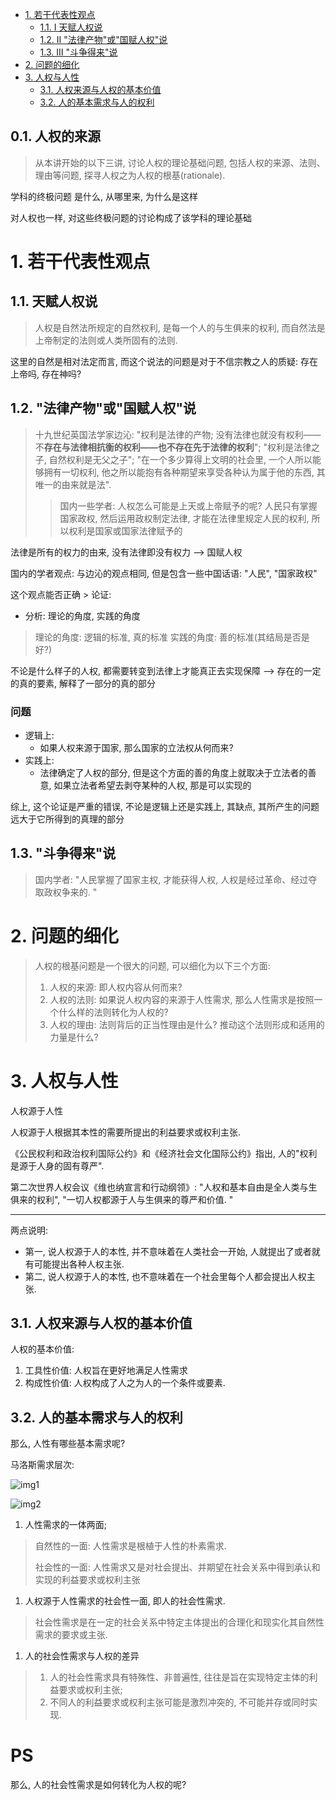 - [1. 若干代表性观点](#1-若干代表性观点)
  - [1.1. Ⅰ 天赋人权说](#11-ⅰ-天赋人权说)
  - [1.2. Ⅱ "法律产物"或"国赋人权"说](#12-ⅱ-法律产物或国赋人权说)
  - [1.3. Ⅲ "斗争得来"说](#13-ⅲ-斗争得来说)
- [2. 问题的细化](#2-问题的细化)
- [3. 人权与人性](#3-人权与人性)
  - [3.1. 人权来源与人权的基本价值](#31-人权来源与人权的基本价值)
  - [3.2. 人的基本需求与人的权利](#32-人的基本需求与人的权利)


## 0.1. 人权的来源

> 从本讲开始的以下三讲, 讨论人权的理论基础问题, 包括人权的来源、法则、理由等问题, 探寻人权之为人权的根基(rationale). 

学科的终极问题 是什么, 从哪里来, 为什么是这样

对人权也一样, 对这些终极问题的讨论构成了该学科的理论基础

# 1. 若干代表性观点

## 1.1. 天赋人权说

> 人权是自然法所规定的自然权利, 是每一个人的与生俱来的权利, 而自然法是上帝制定的法则或人类所固有的法则. 

这里的自然是相对法定而言, 而这个说法的问题是对于不信宗教之人的质疑: 存在上帝吗, 存在神吗?

## 1.2. "法律产物"或"国赋人权"说

> 十九世纪英国法学家边沁: "权利是法律的产物; 没有法律也就没有权利——不**存在与法律相抗衡的权利——也不存在先于法律的权利**"; "权利是法律之子, 自然权利是无父之子"; "在一个多少算得上文明的社会里, 一个人所以能够拥有一切权利, 他之所以能抱有各种期望来享受各种认为属于他的东西, 其唯一的由来就是法". 
> 
> > 国内一些学者: 人权怎么可能是上天或上帝赋予的呢? 人民只有掌握国家政权, 然后运用政权制定法律, 才能在法律里规定人民的权利, 所以权利是国家或国家法律赋予的

法律是所有的权力的由来, 没有法律即没有权力 --> 国赋人权

国内的学者观点: 与边沁的观点相同, 但是包含一些中国话语: "人民", "国家政权"

这个观点能否正确 > 论证:

- 分析: 理论的角度, 实践的角度

> 理论的角度: 逻辑的标准, 真的标准
> 实践的角度: 善的标准(其结局是否是好?)

不论是什么样子的人权, 都需要转变到法律上才能真正去实现保障 --> 存在的一定的真的要素, 解释了一部分的真的部分

### 问题

- 逻辑上:
  - 如果人权来源于国家, 那么国家的立法权从何而来?
- 实践上:
  - 法律确定了人权的部分, 但是这个方面的善的角度上就取决于立法者的善意, 如果立法者希望去剥夺某种的人权, 那是可以实现的

综上, 这个论证是严重的错误, 不论是逻辑上还是实践上, 其缺点, 其所产生的问题远大于它所得到的真理的部分

## 1.3. "斗争得来"说

> 国内学者: "人民掌握了国家主权, 才能获得人权, 人权是经过革命、经过夺取政权争来的. " 

# 2. 问题的细化

> 人权的根基问题是一个很大的问题, 可以细化为以下三个方面: 
> 1. 人权的来源: 即人权内容从何而来? 
> 2. 人权的法则: 如果说人权内容的来源于人性需求, 那么人性需求是按照一个什么样的法则转化为人权的? 
> 3. 人权的理由: 法则背后的正当性理由是什么? 推动这个法则形成和适用的力量是什么? 

# 3. 人权与人性

人权源于人性

人权源于人根据其本性的需要所提出的利益要求或权利主张.  

《公民权利和政治权利国际公约》和《经济社会文化国际公约》指出, 人的"权利是源于人身的固有尊严". 

第二次世界人权会议《维也纳宣言和行动纲领》: "人权和基本自由是全人类与生俱来的权利", "一切人权都源于人与生俱来的尊严和价值. " 

---

两点说明: 

- 第一, 说人权源于人的本性, 并不意味着在人类社会一开始, 人就提出了或者就有可能提出各种人权主张. 
- 第二, 说人权源于人的本性, 也不意味着在一个社会里每个人都会提出人权主张.  

## 3.1. 人权来源与人权的基本价值

人权的基本价值: 

1. 工具性价值: 人权旨在更好地满足人性需求
2. 构成性价值: 人权构成了人之为人的一个条件或要素. 

## 3.2. 人的基本需求与人的权利

那么, 人性有哪些基本需求呢?  

马洛斯需求层次:

![img1](https://dsm04pap003files.storage.live.com/y4mYl6MfUyCAy0Pv-31yUFNnK-YY1kDbI72ODmaH6vIISUkieMaG9ms_UCnBXG1eZGXjgSIWL1jEIhDvQEPTac2sKYRjcQowQTa9Li5ZQCJz5Ey9kf5x02KyCQN8u1r8ZaOcyrv8NRSzjqw25nenlq6bdyXduL3Tw4gHcJq-fXkL-rdyVoBqz4I5mFE1QEp77DI?width=859&height=522&cropmode=none)

![img2](https://dsm04pap003files.storage.live.com/y4mEabNLv84F3vlbv8ZvbL74CaRHsnu0pQRYq4oRtMPpDqavcahEpS2BXyE6BwE4uJqYVP4hQIvN6i1Uaf9gQtkD_3dL3XqLX6helvdHdEjPzFedRVC7fDHLhzdAmzrHFCK-xxZ4dOmj4-bj4dTN6PKO1ULsSpFuTweLnn4_vEUw9RpJOcxL99LytCyOrNRq003?width=540&height=372&cropmode=none)

1. 人性需求的一体两面; 

> 自然性的一面: 人性需求是根植于人性的朴素需求. 
> 
> 社会性的一面: 人性需求又是对社会提出、并期望在社会关系中得到承认和实现的利益要求或权利主张

1. 人权源于人性需求的社会性一面, 即人的社会性需求. 

> 社会性需求是在一定的社会关系中特定主体提出的合理化和现实化其自然性需求的要求或主张. 

1. 人的社会性需求与人权的差异

> 1. 人的社会性需求具有特殊性、非普遍性, 往往是旨在实现特定主体的利益要求或权利主张; 
> 2. 不同人的利益要求或权利主张可能是激烈冲突的, 不可能并存或同时实现. 

# PS

那么, 人的社会性需求是如何转化为人权的呢? 